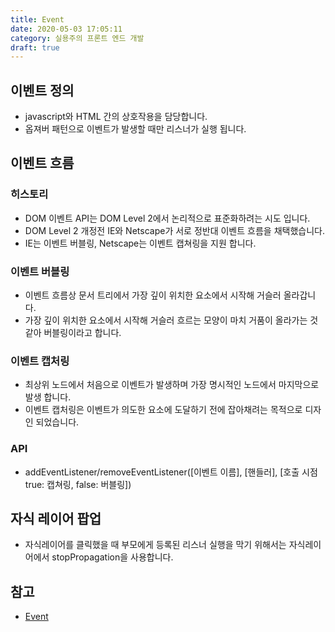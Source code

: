 ```yaml
---
title: Event
date: 2020-05-03 17:05:11
category: 실용주의 프론트 엔드 개발
draft: true
---
```


## 이벤트 정의

- javascript와 HTML 간의 상호작용을 담당합니다.
- 옵져버 패턴으로 이벤트가 발생할 때만 리스너가 실행 됩니다.

## 이벤트 흐름

### 히스토리

- DOM 이벤트 API는 DOM Level 2에서 논리적으로 표준화하려는 시도 입니다.
- DOM Level 2 개정전 IE와 Netscape가 서로 정반대 이벤트 흐름을 채택했습니다.
- IE는 이벤트 버블링, Netscape는 이벤트 캡쳐링을 지원 합니다.

### 이벤트 버블링

- 이벤트 흐름상 문서 트리에서 가장 깊이 위치한 요소에서 시작해 거슬러 올라갑니다.
- 가장 깊이 위치한 요소에서 시작해 거슬러 흐르는 모양이 마치 거품이 올라가는 것 같아 버블링이라고 합니다.

### 이벤트 캡처링

- 최상위 노드에서 처음으로 이벤트가 발생하며 가장 명시적인 노드에서 마지막으로 발생 합니다.
- 이벤트 캡처링은 이벤트가 의도한 요소에 도달하기 전에 잡아채려는 목적으로 디자인 되었습니다.

### API

- addEventListener/removeEventListener([이벤트 이름], [핸들러], [호출 시점 true: 캡쳐링, false: 버블링])

## 자식 레이어 팝업

- 자식레이어를 클릭했을 때 부모에게 등록된 리스너 실행을 막기 위해서는 자식레이어에서 stopPropagation을 사용합니다.

## 참고

- [Event](https://peter-cho.gitbook.io/book/10/event)
